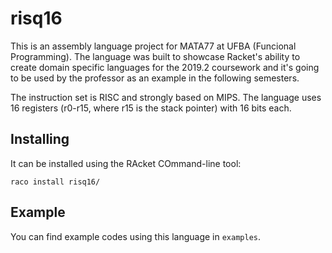 # risq16

This is an assembly language project for MATA77 at UFBA (Funcional Programming). The language was built to showcase Racket's ability to create domain specific languages for the 2019.2 coursework and it's going to be used by the professor as an example in the following semesters.

The instruction set is RISC and strongly based on MIPS. The language uses 16 registers (r0-r15, where r15 is the stack pointer) with 16 bits each.

## Installing

It can be installed using the RAcket COmmand-line tool:

```{bash}
raco install risq16/
```

## Example

You can find example codes using this language in `examples`.

